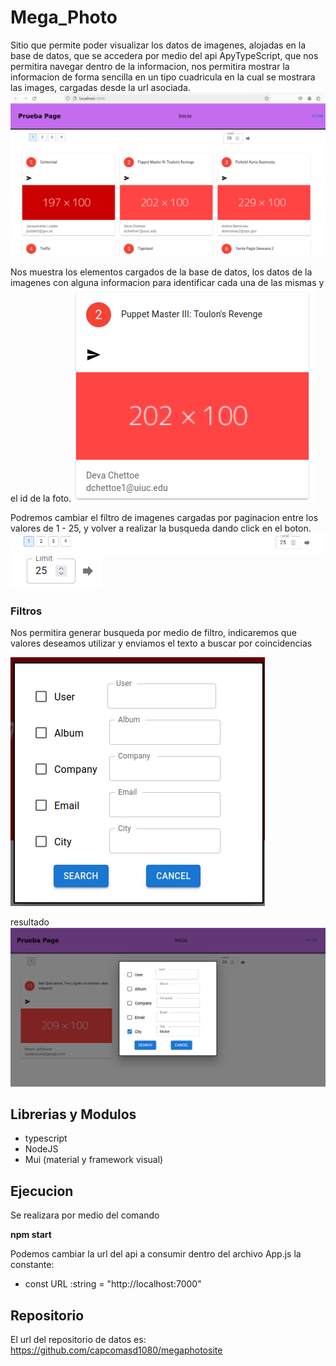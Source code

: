 # Mega_Photo
Sitio que permite poder visualizar los datos de imagenes, alojadas en la base de datos, que se accedera por medio del api ApyTypeScript, que nos permitira navegar dentro de la informacion, nos permitira mostrar la informacion de forma sencilla en un tipo cuadricula en la cual se mostrara las images, cargadas desde la url asociada.
![principal](./imagesReadme/principal.png)

Nos muestra los elementos cargados de la base de datos, los datos de la imagenes con alguna informacion para identificar cada una de las mismas y el id de la foto.
![imageID](./imagesReadme/imagesI.png)

Podremos cambiar el filtro de imagenes cargadas por paginacion entre los valores de 1 - 25, y volver a realizar la busqueda dando click en el boton.
![pagination](./imagesReadme/pagination.png)
![filter](./imagesReadme/filter.png)

### Filtros

Nos permitira generar busqueda por medio de filtro, indicaremos que valores deseamos utilizar y enviamos el texto a buscar por coincidencias

![filterSearch](./imagesReadme/filtrerSearch.png)

resultado
![result](./imagesReadme/result.png)

## Librerias y Modulos
* typescript
* NodeJS
* Mui (material y framework visual)

## Ejecucion
Se realizara por medio del comando 

**npm start**

Podemos cambiar la url del api a consumir dentro del archivo App.js la constante:
*  const URL :string   = "http://localhost:7000"

## Repositorio
El url del repositorio de datos es: https://github.com/capcomasd1080/megaphotosite

